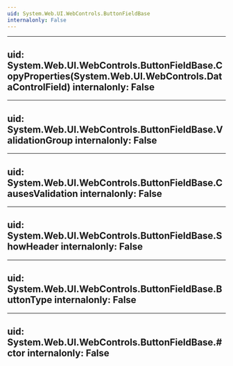 ```yaml
---
uid: System.Web.UI.WebControls.ButtonFieldBase
internalonly: False
---
```


---
uid: System.Web.UI.WebControls.ButtonFieldBase.CopyProperties(System.Web.UI.WebControls.DataControlField)
internalonly: False
---

---
uid: System.Web.UI.WebControls.ButtonFieldBase.ValidationGroup
internalonly: False
---

---
uid: System.Web.UI.WebControls.ButtonFieldBase.CausesValidation
internalonly: False
---

---
uid: System.Web.UI.WebControls.ButtonFieldBase.ShowHeader
internalonly: False
---

---
uid: System.Web.UI.WebControls.ButtonFieldBase.ButtonType
internalonly: False
---

---
uid: System.Web.UI.WebControls.ButtonFieldBase.#ctor
internalonly: False
---
